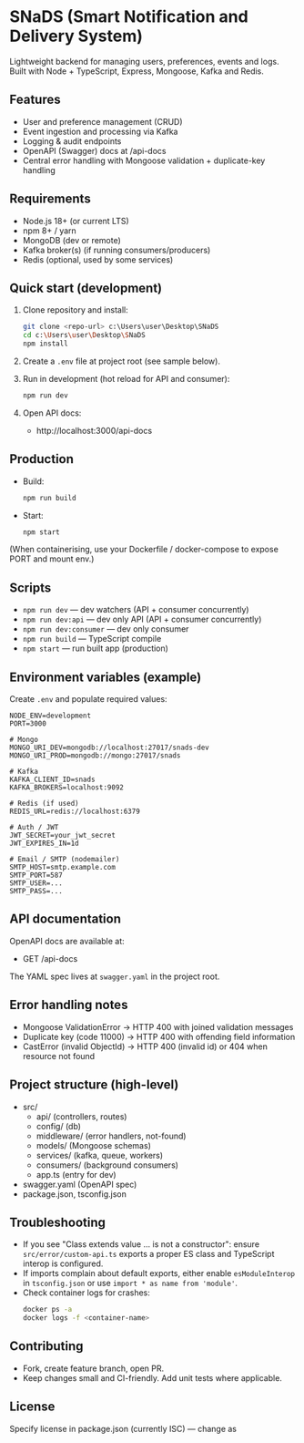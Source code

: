 # SNaDS (Smart Notification and Delivery System)

Lightweight backend for managing users, preferences, events and logs. Built with Node + TypeScript, Express, Mongoose, Kafka and Redis.

## Features
- User and preference management (CRUD)
- Event ingestion and processing via Kafka
- Logging & audit endpoints
- OpenAPI (Swagger) docs at /api-docs
- Central error handling with Mongoose validation + duplicate-key handling

## Requirements
- Node.js 18+ (or current LTS)
- npm 8+ / yarn
- MongoDB (dev or remote)
- Kafka broker(s) (if running consumers/producers)
- Redis (optional, used by some services)

## Quick start (development)
1. Clone repository and install:
   ```bash
   git clone <repo-url> c:\Users\user\Desktop\SNaDS
   cd c:\Users\user\Desktop\SNaDS
   npm install
   ```

2. Create a `.env` file at project root (see sample below).

3. Run in development (hot reload for API and consumer):
   ```bash
   npm run dev
   ```

4. Open API docs:
   - http://localhost:3000/api-docs

## Production
- Build:
  ```bash
  npm run build
  ```
- Start:
  ```bash
  npm start
  ```

(When containerising, use your Dockerfile / docker-compose to expose PORT and mount env.)

## Scripts
- `npm run dev` — dev watchers (API + consumer concurrently)
- `npm run dev:api` — dev only API (API + consumer concurrently)
- `npm run dev:consumer` — dev only consumer
- `npm run build` — TypeScript compile
- `npm start` — run built app (production)

## Environment variables (example)
Create `.env` and populate required values:
```env
NODE_ENV=development
PORT=3000

# Mongo
MONGO_URI_DEV=mongodb://localhost:27017/snads-dev
MONGO_URI_PROD=mongodb://mongo:27017/snads

# Kafka
KAFKA_CLIENT_ID=snads
KAFKA_BROKERS=localhost:9092

# Redis (if used)
REDIS_URL=redis://localhost:6379

# Auth / JWT
JWT_SECRET=your_jwt_secret
JWT_EXPIRES_IN=1d

# Email / SMTP (nodemailer)
SMTP_HOST=smtp.example.com
SMTP_PORT=587
SMTP_USER=...
SMTP_PASS=...
```

## API documentation
OpenAPI docs are available at:
- GET /api-docs

The YAML spec lives at `swagger.yaml` in the project root.

## Error handling notes
- Mongoose ValidationError -> HTTP 400 with joined validation messages
- Duplicate key (code 11000) -> HTTP 400 with offending field information
- CastError (invalid ObjectId) -> HTTP 400 (invalid id) or 404 when resource not found

## Project structure (high-level)
- src/
  - api/ (controllers, routes)
  - config/ (db)
  - middleware/ (error handlers, not-found)
  - models/ (Mongoose schemas)
  - services/ (kafka, queue, workers)
  - consumers/ (background consumers)
  - app.ts (entry for dev)
- swagger.yaml (OpenAPI spec)
- package.json, tsconfig.json

## Troubleshooting
- If you see "Class extends value ... is not a constructor": ensure `src/error/custom-api.ts` exports a proper ES class and TypeScript interop is configured.
- If imports complain about default exports, either enable `esModuleInterop` in `tsconfig.json` or use `import * as name from 'module'`.
- Check container logs for crashes:
  ```bash
  docker ps -a
  docker logs -f <container-name>
  ```

## Contributing
- Fork, create feature branch, open PR.
- Keep changes small and CI-friendly. Add unit tests where applicable.

## License
Specify license in package.json (currently ISC) — change as